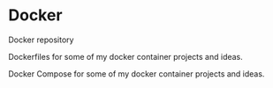 # Docker
Docker repository

Dockerfiles for some of my docker container projects and ideas.

Docker Compose for some of my docker container projects and ideas.

